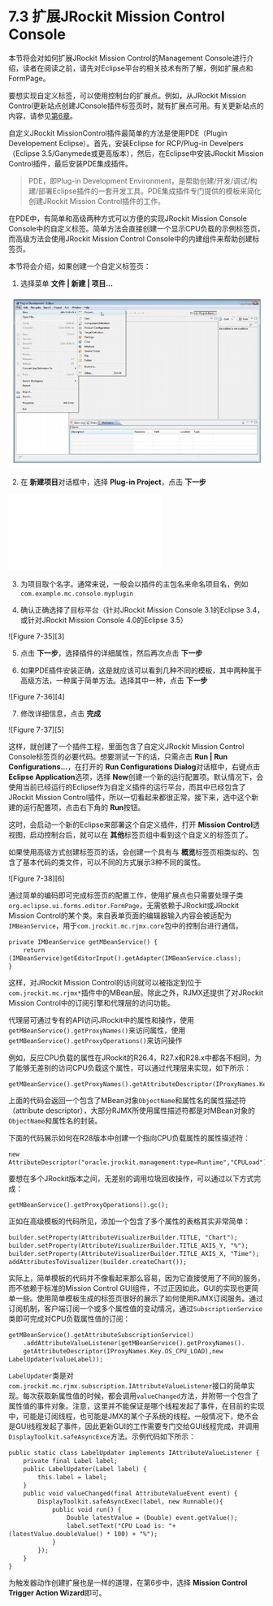 <a name="7.3"></a>
# 7.3 扩展JRockit Mission Control Console

本节将会对如何扩展JRockit Mission Control的Management Console进行介绍，读者在阅读之前，请先对Eclipse平台的相关技术有所了解，例如扩展点和FormPage。

要想实现自定义标签，可以使用控制台的扩展点。例如，从JRockit Mission Control更新站点创建JConsole插件标签页时，就有扩展点可用。有关更新站点的内容，请参见[第6章][2]。

自定义JRockit MissionControl插件最简单的方法是使用PDE（Plugin Developement Eclipse）。首先，安装Eclipse for RCP/Plug-in Develpers（Eclipse 3.5/Ganymede或更高版本），然后，在Eclipse中安装JRockit Mission Control插件，最后安装PDE集成插件。

>PDE，即Plug-in Development Environment，是帮助创建/开发/调试/构建/部署Eclipse插件的一套开发工具。PDE集成插件专门提供的模板来简化创建JRockit Mission Control插件的工作。

在PDE中，有简单和高级两种方式可以方便的实现JRockit Mission Console Console中的自定义标签。简单方法会直接创建一个显示CPU负载的示例标签页，而高级方法会使用JRockit Mission Control Console中的内建组件来帮助创建标签页。

本节将会介绍，如果创建一个自定义标签页：

1. 选择菜单 **文件 | 新建 | 项目...**

![Figure 7-33][1]

2. 在 **新建项目**对话框中，选择 **Plug-in Project**，点击 **下一步**

![Figure 7-34][2]

3. 为项目取个名字。通常来说，一般会以插件的主包名来命名项目名，例如`com.example.mc.console.myplugin`

4. 确认正确选择了目标平台（针对JRockit Mission Console 3.1的Eclipse 3.4，或针对JRockit Mission Console 4.0的Eclipse 3.5）

![Figure 7-35][3]

5. 点击 **下一步**，选择插件的详细属性，然后再次点击 **下一步**

6. 如果PDE插件安装正确，这是就应该可以看到几种不同的模板，其中两种属于高级方法，一种属于简单方法。选择其中一种，点击 **下一步**

![Figure 7-36][4]

7. 修改详细信息，点击 **完成**

![Figure 7-37][5]

这样，就创建了一个插件工程，里面包含了自定义JRockit Mission Control Console标签页的必要代码。想要测试一下的话，只需点击 **Run | Run Configurations...**，在打开的 **Run Configurations Dialog**对话框中，右键点击 **Eclipse Application**选项，选择 **New**创建一个新的运行配置项。默认情况下，会使用当前已经运行的Eclipse作为自定义插件的运行平台，而其中已经包含了JRockit Mission Control插件，所以一切看起来都很正常。接下来，选中这个新建的运行配置项，点击右下角的 **Run**按钮。

这时，会启动一个新的Eclipse来部署这个自定义插件，打开 **Mission Control**透视图，启动控制台后，就可以在 **其他**标签页组中看到这个自定义的标签页了。

如果使用高级方式创建标签页的话，会创建一个具有与 **概览**标签页相类似的、包含了基本代码的类文件，可以不同的方式展示3种不同的属性。

![Figure 7-38][6]

通过简单的编码即可完成标签页的配置工作，使用扩展点也只需要处理子类`org.eclipse.ui.forms.editor.FormPage`，无需依赖于JRockit或JRockit Mission Control的某个类。来自表单页面的编辑器输入内容会被适配为`IMBeanService`，用于`com.jrockit.mc.rjmx.core`包中的控制台进行通信。  

    private IMBeanService getMBeanService() {
        return (IMBeanService)getEditorInput().getAdapter(IMBeanService.class);
    }

这样，对JRockit Mission Control的访问就可以被指定到位于`com.jrockit.mc.rjmx*`插件中的MBean层。除此之外，RJMX还提供了对JRockit Mission Control中的订阅引擎和代理层的访问功能。

代理层可通过专有的API访问JRockit中的属性和操作，使用`getMBeanService().getProxyNames()`来访问属性，使用`getMBeanService().getProxyOperations()`来访问操作

例如，反应CPU负载的属性在JRockit的R26.4，R27.x和R28.x中都各不相同，为了能够无差别的访问CPU负载这个属性，可以通过代理层来实现，如下所示：

    getMBeanService().getProxyNames().getAttributeDescriptor(IProxyNames.Key.OS_CPU_LOAD);

上面的代码会返回一个包含了MBean对象`ObjectName`和属性名的属性描述符（attribute descriptor），大部分RJMX所使用属性描述符都是对MBean对象的`ObjectName`和属性名的封装。

下面的代码展示如何在R28版本中创建一个指向CPU负载属性的属性描述符：

    new AttributeDescriptor("oracle.jrockit.management:type=Runtime","CPULoad");

要想在多个JRockit版本之间，无差别的调用垃圾回收操作，可以通过以下方式完成：

    getMBeanService().getProxyOperations().gc();

正如在高级模板的代码所见，添加一个包含了多个属性的表格其实非常简单：

    builder.setProperty(AttributeVisualizerBuilder.TITLE, "Chart");
    builder.setProperty(AttributeVisualizerBuilder.TITLE_AXIS_Y, "%");
    builder.setProperty(AttributeVisualizerBuilder.TITLE_AXIS_X, "Time");
    addAttributesToVisualizer(builder.createChart());

实际上，简单模板的代码并不像看起来那么容易，因为它直接使用了不同的服务，而不依赖于标准的Mission Control GUI组件，不过正因如此，GUI的实现也更简单一些。使用简单模板生成的标签页很好的展示了如何使用RJMX订阅服务。通过订阅机制，客户端订阅一个或多个属性值的变动情况，通过`SubscriptionService`类即可完成对CPU负载属性值的订阅：

    getMBeanService().getAttributeSubscriptionService()
        .addAttributeValueListener(getMBeanService().getProxyNames().
        getAttributeDescriptor(IProxyNames.Key.OS_CPU_LOAD),new LabelUpdater(valueLabel));

`LabelUpdater`类是对`com.jrockit.mc.rjmx.subscription.IAttributeValueListener`接口的简单实现。每次获取新属性值的时候，都会调用`valueChanged`方法，并附带一个包含了属性值的事件对象。注意，这里并不能保证是哪个线程发起了事件，在目前的实现中，可能是订阅线程，也可能是JMX的某个子系统的线程。一般情况下，绝不会是GUI线程发起了事件，因此更新GUI的工作需要专门交给GUI线程完成，并调用`DisplayToolkit.safeAsyncExce`方法。示例代码如下所示：

    public static class LabelUpdater implements IAttributeValueListener {
        private final Label label;
        public LabelUpdater(Label label) {
            this.label = label;
        }
        public void valueChanged(final AttributeValueEvent event) {
            DisplayToolkit.safeAsyncExec(label, new Runnable(){
                public void run() {
                    Double latestValue = (Double) event.getValue();
                    label.setText("CPU Load is: "+ (latestValue.doubleValue() * 100) + "%");
                }
            });
        }
    }

为触发器动作创建扩展也是一样的道理，在第6步中，选择 **Mission Control Trigger Action Wizard**即可。






[1]:    ../images/7-33.jpg
[2]:    ../chap6/6.md#6